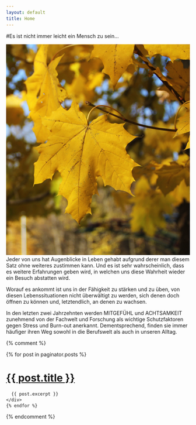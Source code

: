 ```yaml
---
layout: default
title: Home
---
```


#Es ist nicht immer leicht ein Mensch zu sein...

![Bild zur Home Page](/images/home.jpg)
Jeder von uns hat Augenblicke in Leben gehabt aufgrund derer man diesem Satz ohne weiteres zustimmen kann.
Und es ist sehr wahrscheinlich, dass es weitere Erfahrungen geben wird, in welchen uns diese Wahrheit wieder ein Besuch abstatten wird.

Worauf es ankommt ist uns in der Fähigkeit zu stärken und zu üben, von diesen Lebenssituationen nicht überwältigt zu werden, sich denen doch öffnen zu können und, letztendlich, an denen zu wachsen.

In den letzten zwei Jahrzehnten werden MITGEFÜHL und ACHTSAMKEIT zunehmend von der Fachwelt und Forschung als wichtige Schutzfaktoren gegen Stress und Burn-out anerkannt. Dementsprechend, finden sie immer häufiger ihren Weg sowohl in die Berufswelt als auch in unseren Alltag.




{% comment %}
  <div class="posts">
    {% for post in paginator.posts %}
    <div class="post">
      <h1 class="post-title">
        <a href="{{ post.url }}">
          {{ post.title }}
        </a>
      </h1>

      {{ post.excerpt }}
    </div>
    {% endfor %}
  </div>
{% endcomment %}

